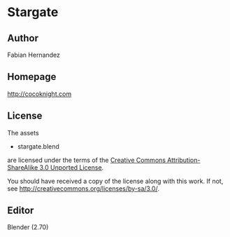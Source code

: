 Stargate
========

Author
------

Fabian Hernandez

Homepage
--------

http://cocoknight.com

License
-------

The assets

* stargate.blend

are licensed under the terms of the
[Creative Commons Attribution-ShareAlike 3.0 Unported License](../../../COPYING).

You should have received a copy of the license along with this
work.  If not, see <http://creativecommons.org/licenses/by-sa/3.0/>.

Editor
------

Blender (2.70)
